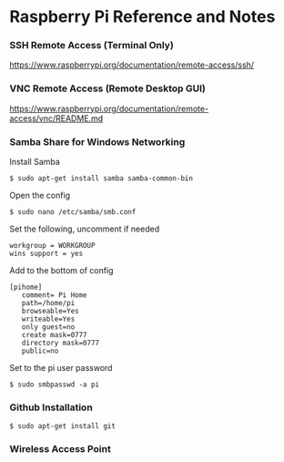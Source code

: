 # Raspberry Pi Reference and Notes

### SSH Remote Access (Terminal Only)

https://www.raspberrypi.org/documentation/remote-access/ssh/

### VNC Remote Access (Remote Desktop GUI)

https://www.raspberrypi.org/documentation/remote-access/vnc/README.md

### Samba Share for Windows Networking

Install Samba
```
$ sudo apt-get install samba samba-common-bin
```
Open the config
```
$ sudo nano /etc/samba/smb.conf
```
Set the following, uncomment if needed
```
workgroup = WORKGROUP
wins support = yes
```
Add to the bottom of config
```
[pihome]
   comment= Pi Home
   path=/home/pi
   browseable=Yes
   writeable=Yes
   only guest=no
   create mask=0777
   directory mask=0777
   public=no
```
Set to the pi user password
```
$ sudo smbpasswd -a pi
```

### Github Installation
```
$ sudo apt-get install git
```

### Wireless Access Point



